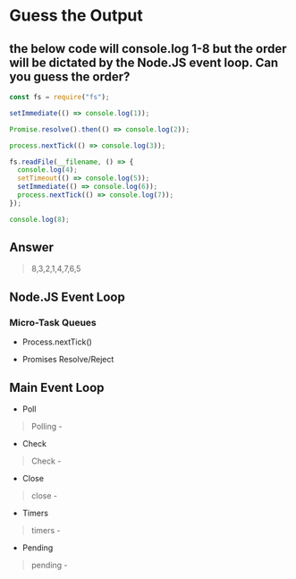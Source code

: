 # Guess the Output

## the below code will console.log 1-8 but the order will be dictated by the Node.JS event loop. Can you guess the order?

```js
const fs = require("fs");

setImmediate(() => console.log(1));

Promise.resolve().then(() => console.log(2));

process.nextTick(() => console.log(3));

fs.readFile(__filename, () => {
  console.log(4);
  setTimeout(() => console.log(5));
  setImmediate(() => console.log(6));
  process.nextTick(() => console.log(7));
});

console.log(8);
```

## Answer

> 8,3,2,1,4,7,6,5

## Node.JS Event Loop

### Micro-Task Queues

- Process.nextTick()

- Promises Resolve/Reject

## Main Event Loop

- Poll

> Polling -

- Check

> Check -

- Close

> close -

- Timers

> timers -

- Pending

> pending -
